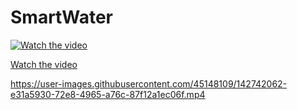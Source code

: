 # SmartWater

[![Watch the video](https://img.youtube.com/vi/T-D1KVIuvjA/maxresdefault.jpg)](https://youtu.be/T-D1KVIuvjA)

[Watch the video](./temp/Android%20Emulator%20-%20Pixel_2_API_30_5554%202021-11-20%2023-30-32_Trim.mp4)



https://user-images.githubusercontent.com/45148109/142742062-e31a5930-72e8-4965-a76c-87f12a1ec06f.mp4

